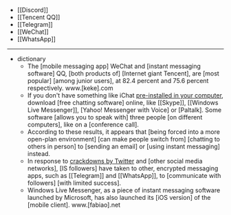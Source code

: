 - [[Discord]]
- [[Tencent QQ]]
- [[Telegram]]
- [[WeChat]]
- [[WhatsApp]]
- ---
- dictionary
    - The [mobile messaging app] WeChat and [instant messaging software] QQ, [both products of] [Internet giant Tencent], are [most popular] [among junior users], at 82.4 percent and 75.6 percent respectively. www.[keke].com
    - If you don't have something like iChat [pre-installed in your computer](((Gcum10vMe))), download [free chatting software] online, like [[Skype]], [[Windows Live Messenger]], [Yahoo! Messenger with Voice] or [Paltalk]. Some software [allows you to speak with] three people [on different computers], like on a [conference call].
    - According to these results, it appears that [being forced into a more open-plan environment] [can make people switch from] [chatting to others in person] to [sending an email] or [using instant messaging] instead.
    - In response to [crackdowns by Twitter]([[Twitter]]) and [other social media networks], [IS followers] have taken to other, encrypted messaging apps, such as [[Telegram]] and [[WhatsApp]], to [communicate with followers] [with limited success].
    - Windows Live Messenger, as a piece of instant messaging software launched by Microsoft, has also launched its [iOS version] of the [mobile client]. www.[fabiao].net
